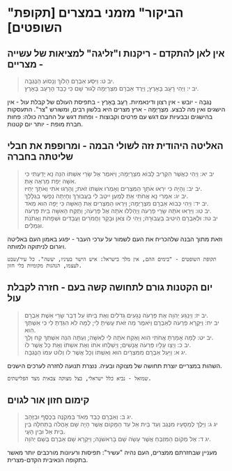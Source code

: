 # "הביקור" מזמני במצרים [תקופת השופטים]

## אין לאן להתקדם - ריקנות ו"זליגה" למציאות של עשייה - מצריים

> יב ט: וַיִּסַּע אַבְרָם הָלוֹךְ וְנָסוֹעַ הַנֶּגְבָּה.  
> יב י: וַיְהִי רָעָב בָּאָרֶץ; וַיֵּרֶד אַבְרָם מִצְרַיְמָה לָגוּר שָׁם כִּי כָבֵד הָרָעָב בָּאָרֶץ.  

נֶּגְבָּה - יובש - אין רצון ודינאמיות.
רָעָב בָּאָרֶץ - בתפיסת העולם של קבלת עול - אין הישגים ואין מה לבצע.
מִצְרַיְמָה - ארץ מצרים היא בלשון רבים, ומשורש "צר". התעסקות בהישגים ובבעיות עם דגש עם פרטים וקבוצות - ופחות דגש על החברה כולה: פחות חברת מופת - יותר יום קטנות.

## האליטה היהודית זזה לשולי הבמה - ומרופפת את חבלי שליטתה בחברה

> יב יא: וַיְהִי כַּאֲשֶׁר הִקְרִיב לָבוֹא מִצְרָיְמָה; וַיֹּאמֶר אֶל שָׂרַי אִשְׁתּוֹ הִנֵּה נָא יָדַעְתִּי כִּי אִשָּׁה יְפַת מַרְאֶה אָתְּ.  
> יב יב: וְהָיָה כִּי יִרְאוּ אֹתָךְ הַמִּצְרִים וְאָמְרוּ אִשְׁתּוֹ זֹאת; וְהָרְגוּ אֹתִי וְאֹתָךְ יְחַיּוּ.  
> יב יג: אִמְרִי נָא אֲחֹתִי אָתְּ לְמַעַן יִיטַב לִי בַעֲבוּרֵךְ וְחָיְתָה נַפְשִׁי בִּגְלָלֵךְ.  
> יב יד: וַיְהִי כְּבוֹא אַבְרָם מִצְרָיְמָה; וַיִּרְאוּ הַמִּצְרִים אֶת הָאִשָּׁה כִּי יָפָה הִוא מְאֹד.  
> יב טו: וַיִּרְאוּ אֹתָהּ שָׂרֵי פַרְעֹה וַיְהַלְלוּ אֹתָהּ אֶל פַּרְעֹה; וַתֻּקַּח הָאִשָּׁה בֵּית פַּרְעֹה.  
> יב טז: וּלְאַבְרָם הֵיטִיב בַּעֲבוּרָהּ; וַיְהִי לוֹ צֹאן וּבָקָר וַחֲמֹרִים וַעֲבָדִים וּשְׁפָחֹת וַאֲתֹנֹת וּגְמַלִּים.  

וזאת מתוך הבנה שלהכריח את העם לשמור על ערכי העבר - יפגע באמון העם באליטה ויגרום לניתוקה ולמותה.

```history
תקופת השופטים - "בימים ההם, אין מלך בישראל: איש הישר בעיניו, יעשה". כל עיר/שבט לעצמו, הנהגות מקומיות בלי חזון.
```


## יום הקטנות גורם לתחושה קשה בעם - חזרה לקבלת עול

> יב יז: וַיְנַגַּע יְהוָה אֶת פַּרְעֹה נְגָעִים גְּדֹלִים וְאֶת בֵּיתוֹ עַל דְּבַר שָׂרַי אֵשֶׁת אַבְרָם.  
> יב יח: וַיִּקְרָא פַרְעֹה לְאַבְרָם וַיֹּאמֶר מַה זֹּאת עָשִׂיתָ לִּי; לָמָּה לֹא הִגַּדְתָּ לִּי כִּי אִשְׁתְּךָ הִוא.  
> יב יט: לָמָה אָמַרְתָּ אֲחֹתִי הִוא וָאֶקַּח אֹתָהּ לִי לְאִשָּׁה; וְעַתָּה הִנֵּה אִשְׁתְּךָ קַח וָלֵךְ.  
> יב כ: וַיְצַו עָלָיו פַּרְעֹה אֲנָשִׁים; וַיְשַׁלְּחוּ אֹתוֹ וְאֶת אִשְׁתּוֹ וְאֶת כָּל אֲשֶׁר לוֹ.  
> יג א: וַיַּעַל אַבְרָם מִמִּצְרַיִם הוּא וְאִשְׁתּוֹ וְכָל אֲשֶׁר לוֹ וְלוֹט עִמּוֹ הַנֶּגְבָּה.  

השהות במצריים יוצרת תחושה של מצוקה ובעיה.
נוצרת תנועה לחזרה לערכים הישנים.

```history
שמואל - נביא כלל ישראלי, בצל מצוקה צבאית מצד הפלישתים.
```


## קימום חזון אור לגוים

> יג ב: וְאַבְרָם כָּבֵד מְאֹד בַּמִּקְנֶה בַּכֶּסֶף וּבַזָּהָב.  
> יג ג: וַיֵּלֶךְ לְמַסָּעָיו מִנֶּגֶב וְעַד בֵּית אֵל עַד הַמָּקוֹם אֲשֶׁר הָיָה שָׁם אָהֳלֹה בַּתְּחִלָּה בֵּין בֵּית אֵל וּבֵין הָעָי.  
> יג ד: אֶל מְקוֹם הַמִּזְבֵּחַ אֲשֶׁר עָשָׂה שָׁם בָּרִאשֹׁנָה; וַיִּקְרָא שָׁם אַבְרָם בְּשֵׁם יְהוָה.  

מעניין שבחזרתם ממצרים, העם נהיה "עשיר": תפיסות ורעיונות מורכבים יותר מאשר בתקופה הנאיבית הקדם-מצרית.


